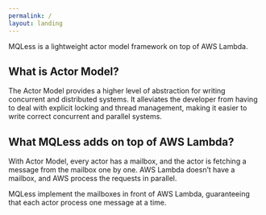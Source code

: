 ```yaml
---
permalink: /
layout: landing
---
```


MQLess is a lightweight actor model framework on top of AWS Lambda.

## What is Actor Model?
The Actor Model provides a higher level of abstraction for writing concurrent and distributed systems. It alleviates the developer from having to deal with explicit locking and thread management, making it easier to write correct concurrent and parallel systems.

## What MQLess adds on top of AWS Lambda?
With Actor Model, every actor has a mailbox, and the actor is fetching a message from the mailbox one by one.	AWS Lambda doesn’t have a mailbox, and AWS process the requests in parallel.

MQLess implement the mailboxes in front of AWS Lambda, guaranteeing that each actor process one message at a time.

